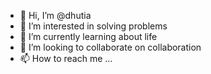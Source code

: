 - 👋 Hi, I’m @dhutia
- 👀 I’m interested in solving problems
- 🌱 I’m currently learning about life
- 💞️ I’m looking to collaborate on collaboration
- 📫 How to reach me ...

<!---
dhutia/dhutia is a ✨ special ✨ repository because its `README.md` (this file) appears on your GitHub profile.
You can click the Preview link to take a look at your changes.
--->
